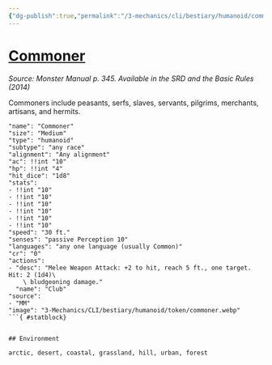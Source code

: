 ```yaml
---
{"dg-publish":true,"permalink":"/3-mechanics/cli/bestiary/humanoid/commoner/","tags":["ttrpg-cli/compendium/src/5e/mm","ttrpg-cli/monster/cr/0","ttrpg-cli/monster/environment/arctic","ttrpg-cli/monster/environment/coastal","ttrpg-cli/monster/environment/desert","ttrpg-cli/monster/environment/forest","ttrpg-cli/monster/environment/grassland","ttrpg-cli/monster/environment/hill","ttrpg-cli/monster/environment/urban","ttrpg-cli/monster/size/medium","ttrpg-cli/monster/type/humanoid/any-race"]}
---
```


# [Commoner](3-Mechanics\CLI\bestiary\humanoid/commoner.md)
*Source: Monster Manual p. 345. Available in the <span title='Systems Reference Document (5.1)'>SRD</span> and the Basic Rules (2014)*  

Commoners include peasants, serfs, slaves, servants, pilgrims, merchants, artisans, and hermits.

```statblock
"name": "Commoner"
"size": "Medium"
"type": "humanoid"
"subtype": "any race"
"alignment": "Any alignment"
"ac": !!int "10"
"hp": !!int "4"
"hit_dice": "1d8"
"stats":
- !!int "10"
- !!int "10"
- !!int "10"
- !!int "10"
- !!int "10"
- !!int "10"
"speed": "30 ft."
"senses": "passive Perception 10"
"languages": "any one language (usually Common)"
"cr": "0"
"actions":
- "desc": "Melee Weapon Attack: +2 to hit, reach 5 ft., one target. Hit: 2 (1d4)\
    \ bludgeoning damage."
  "name": "Club"
"source":
- "MM"
"image": "3-Mechanics/CLI/bestiary/humanoid/token/commoner.webp"
```{ #statblock}


## Environment

arctic, desert, coastal, grassland, hill, urban, forest